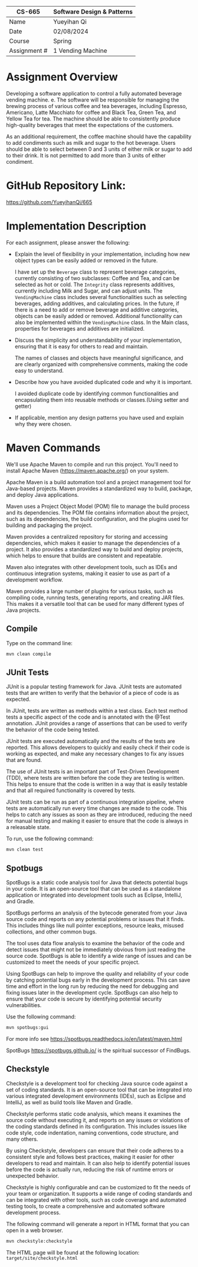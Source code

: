 
| CS-665       | Software Design & Patterns |
|--------------|----------------------------|
| Name         | Yueyihan Qi                |
| Date         | 02/08/2024                 |
| Course       | Spring                     |
| Assignment # | 1 Vending Machine          |

# Assignment Overview
Developing a software application to control a fully automated beverage vending machine. e. The software will be responsible for managing the brewing process of various coffee and tea beverages, including Espresso, Americano, Latte Macchiato for coffee and Black Tea, Green Tea, and Yellow Tea for tea. The machine should be able to consistently produce high-quality beverages that meet the expectations of the customers.

As an additional requirement, the coffee machine should have the capability to add condiments such as milk and sugar to the hot beverage. Users should be able to select between 0 and 3 units of either milk or sugar to add to their drink. It is not permitted to add more than 3 units of either condiment.


# GitHub Repository Link:
https://github.com/YueyihanQi/665

# Implementation Description 


For each assignment, please answer the following:

- Explain the level of flexibility in your implementation, including how new object types can
be easily added or removed in the future.
 
  I have set up the `Beverage` class to represent beverage categories, currently consisting of two subclasses: Coffee and Tea, and can be selected as hot or cold. The `Integrity` class represents additives, currently including Milk and Sugar, and can adjust units. The `VendingMachine` class includes several functionalities such as selecting beverages, adding additives, and calculating prices. In the future, if there is a need to add or remove beverage and additive categories, objects can be easily added or removed. Additional functionality can also be implemented within the `VendingMachine` class. In the Main class, properties for beverages and additives are initialized.  
- Discuss the simplicity and understandability of your implementation, ensuring that it is
easy for others to read and maintain.
  
  The names of classes and objects have meaningful significance, and are clearly organized with comprehensive comments, making the code easy to understand.
- Describe how you have avoided duplicated code and why it is important.

  I avoided duplicate code by identifying common functionalities and encapsulating them into reusable methods or classes.(Using setter and getter)
- If applicable, mention any design patterns you have used and explain why they were
chosen.


# Maven Commands

We'll use Apache Maven to compile and run this project. You'll need to install Apache Maven (https://maven.apache.org/) on your system. 

Apache Maven is a build automation tool and a project management tool for Java-based projects. Maven provides a standardized way to build, package, and deploy Java applications.

Maven uses a Project Object Model (POM) file to manage the build process and its dependencies. The POM file contains information about the project, such as its dependencies, the build configuration, and the plugins used for building and packaging the project.

Maven provides a centralized repository for storing and accessing dependencies, which makes it easier to manage the dependencies of a project. It also provides a standardized way to build and deploy projects, which helps to ensure that builds are consistent and repeatable.

Maven also integrates with other development tools, such as IDEs and continuous integration systems, making it easier to use as part of a development workflow.

Maven provides a large number of plugins for various tasks, such as compiling code, running tests, generating reports, and creating JAR files. This makes it a versatile tool that can be used for many different types of Java projects.

## Compile
Type on the command line: 

```bash
mvn clean compile
```



## JUnit Tests
JUnit is a popular testing framework for Java. JUnit tests are automated tests that are written to verify that the behavior of a piece of code is as expected.

In JUnit, tests are written as methods within a test class. Each test method tests a specific aspect of the code and is annotated with the @Test annotation. JUnit provides a range of assertions that can be used to verify the behavior of the code being tested.

JUnit tests are executed automatically and the results of the tests are reported. This allows developers to quickly and easily check if their code is working as expected, and make any necessary changes to fix any issues that are found.

The use of JUnit tests is an important part of Test-Driven Development (TDD), where tests are written before the code they are testing is written. This helps to ensure that the code is written in a way that is easily testable and that all required functionality is covered by tests.

JUnit tests can be run as part of a continuous integration pipeline, where tests are automatically run every time changes are made to the code. This helps to catch any issues as soon as they are introduced, reducing the need for manual testing and making it easier to ensure that the code is always in a releasable state.

To run, use the following command:
```bash
mvn clean test
```


## Spotbugs 

SpotBugs is a static code analysis tool for Java that detects potential bugs in your code. It is an open-source tool that can be used as a standalone application or integrated into development tools such as Eclipse, IntelliJ, and Gradle.

SpotBugs performs an analysis of the bytecode generated from your Java source code and reports on any potential problems or issues that it finds. This includes things like null pointer exceptions, resource leaks, misused collections, and other common bugs.

The tool uses data flow analysis to examine the behavior of the code and detect issues that might not be immediately obvious from just reading the source code. SpotBugs is able to identify a wide range of issues and can be customized to meet the needs of your specific project.

Using SpotBugs can help to improve the quality and reliability of your code by catching potential bugs early in the development process. This can save time and effort in the long run by reducing the need for debugging and fixing issues later in the development cycle. SpotBugs can also help to ensure that your code is secure by identifying potential security vulnerabilities.

Use the following command:

```bash
mvn spotbugs:gui 
```

For more info see 
https://spotbugs.readthedocs.io/en/latest/maven.html

SpotBugs https://spotbugs.github.io/ is the spiritual successor of FindBugs.


## Checkstyle 

Checkstyle is a development tool for checking Java source code against a set of coding standards. It is an open-source tool that can be integrated into various integrated development environments (IDEs), such as Eclipse and IntelliJ, as well as build tools like Maven and Gradle.

Checkstyle performs static code analysis, which means it examines the source code without executing it, and reports on any issues or violations of the coding standards defined in its configuration. This includes issues like code style, code indentation, naming conventions, code structure, and many others.

By using Checkstyle, developers can ensure that their code adheres to a consistent style and follows best practices, making it easier for other developers to read and maintain. It can also help to identify potential issues before the code is actually run, reducing the risk of runtime errors or unexpected behavior.

Checkstyle is highly configurable and can be customized to fit the needs of your team or organization. It supports a wide range of coding standards and can be integrated with other tools, such as code coverage and automated testing tools, to create a comprehensive and automated software development process.

The following command will generate a report in HTML format that you can open in a web browser. 

```bash
mvn checkstyle:checkstyle
```

The HTML page will be found at the following location:
`target/site/checkstyle.html`




